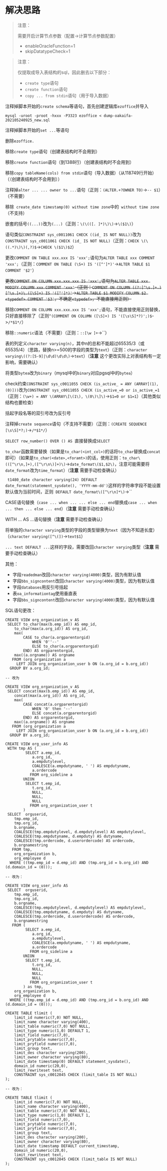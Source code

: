 
# 解决思路

> 注意：
> 
> 需要开启计算节点参数（配置->计算节点参数配置）
> 
> * enableOracleFunction=1
> * skipDatatypeCheck=1

> 注意：
> 
> 仅提取成导入表结构的sql，因此删去以下部分：
>
> * `create type`语句
> * `create function`语句
> * `copy ... from stdin`语句（用于导入数据）

注释掉脚本开始的`create schema`等语句，首先创建逻辑库`ezoffice`并导入

```
mysql -uroot -proot -hxxx -P3323 ezoffice < dump-oakaifa-202105240925_new.sql
```

注释掉脚本开始的`set ...`等语句

删除`ezoffice.`

移除`create type`语句（创建表结构时不会用到）

移除`create function`语句（到1388行）（创建表结构时不会用到）

移除`copy tableName(cols) from stdin`语句（导入数据）（从118749行开始）（（创建表结构时不会用到））

注释掉`alter ... ... owner to ...`语句（正则：`(ALTER.+?OWNER TO)`->`-- $1`）（不需要）

移除` create_date timestamp(0) without time zone`中的` without time zone`（不支持）

嵌套的括号`((...))`改为`(...)`（正则：`\(\(([. ]*)\)\)`->`\($1\)`）

语句类似`CONSTRAINT sys_c0011061 CHECK ((id_ IS NOT NULL))`改为`CONSTRAINT sys_c0011061 CHECK (id_ IS NOT NULL)`（正则：`CHECK \(\((.*)\)\)(,?)$`->`CHECK \($1\)$2`）

更改`COMMENT ON TABLE xxx.xxx IS 'xxx';`语句为`ALTER TABLE xxx COMMENT 'xxx';`（正则：`COMMENT ON TABLE (\S+) IS '([^']*)'`->`ALTER TABLE $1 COMMENT '$2'`）

~~更改`COMMENT ON COLUMN xxx.xxx.xxx IS 'xxx';`语句为`ALTER TABLE xxx MODIFY COLUMN xxx COMMENT 'xxx'`（正则：`COMMENT ON COLUMN ((?:[^\s.]+.)[^\s.]+)\.([\S]+) IS '([^']*)'`->`ALTER TABLE $1 MODIFY COLUMN $2 <typedef> COMMENT '$3'`，不确定`<typedef>`，不能直接用正则）~~

移除`COMMENT ON COLUMN xxx.xxx.xxx IS 'xxx';`语句，不能直接使用正则替换，只好直接移除了（正则`^(COMMENT ON COLUMN ([\S]+) IS '([\s\S]*?)';)$`->`/*$1*/`）

移除`::numeric`语法（不需要）（正则：`::[\w ]+`->``）

表的列定义`character varying(n)`，其中n的总和不能超过65535/3（或65535/4）（思路，替换n>=500的字段的类型为`text`）（正则：`character varying\((?:[5-9]|\d\d)\d\d\)`->`text`）（**注意** 这个更改实际上对表结构有一定影响，需要确认）

将类型`bytea`改为`binary`（mysql中的`binary`对应pgsql中的`bytea`）

check约束`CONSTRAINT sys_c0011055 CHECK (is_active_ = ANY (ARRAY[(1), (0)]))`改为`CONSTRAINT sys_c0011055 CHECK (is_active_=0 or is_active_=1`（正则：`(\w+) = ANY \(ARRAY\[\(1\), \(0\)\]\)`->`$1=0 or $1=1`）（其他类似结构也要检查）

括起字段名等的双引号改为反引号

注释掉`create sequence`语句（不支持不需要）（正则：`(CREATE SEQUENCE [\s\S]*?;)`->`/*$1*/`）

`SELECT row_number() OVER () AS `直接替换成`SELECT `

`to_char`函数需要替换（如果是`to_char(<int_col>)`的话将`to_char`替换成`concat`即可）（如果是`to_char(<date>,<foramt>)`的话，使用正则：`to_char\(([^\r\n,]+),([^\r\n\)]+)\)`->`date_format\($1,$2\)`，注意可能需要将`date_format`改为`time_format`）（**注意** 需要手动检查确认）

` t1480_date character varying(24) DEFAULT date_format(statement_sysdate(), 'YYYY-mm-dd')`这样的字符串字段不能设置默认值为当前时间，正则` DEFAULT date_format\([^\r\n]*\)`->``

CASE语句替换（`case ... when ... ... else ... end`替换成`case ... when ... then ... else ... end`）（**注意** 需要手动检查确认）

WITH ... AS ...语句替换（**注意** 需要手动检查确认）

将单独的`character varying`类型的字段的类型替换为`text`（因为不知道长度）（`character varying([^\(])`->`text$1`）

`... text DEFAULT ...`这样的字段，需要改回`character varying`类型（**注意** 需要手动检查确认）

其他：

* 字段`readedman`改回`character varying(4000)`类型，因为有默认值
* 字段`bbs_signcontent`改回`character varying(4000)`类型，因为有默认值
* 字段`databases`用反引号括起
* 表`oa_informationtag`使用垂直表
* 字段`bbs_signcontent`改回`character varying(4000)`类型，因为有默认值

SQL语句更改：

```
CREATE VIEW org_organization_v AS
 SELECT to_char(max(b.emp_id)) AS emp_id,
    to_char(max(a.org_id)) AS org_id,
    max(
        CASE to_char(a.orgparentorgid)
            WHEN '0''--'
            ELSE to_char(a.orgparentorgid)
        END) AS orgparentorgid,
    max((a.orgname)) AS orgname
   FROM (org_organization a
     LEFT JOIN org_organization_user b ON (a.org_id = b.org_id))
  GROUP BY a.org_id;
  
-- 改为

CREATE VIEW org_organization_v AS
 SELECT concat(max(b.emp_id)) AS emp_id,
    concat(max(a.org_id)) AS org_id,
    max(
        CASE concat(a.orgparentorgid)
            WHEN '0' then '--'
            ELSE concat(a.orgparentorgid)
        END) AS orgparentorgid,
    max((a.orgname)) AS orgname
   FROM (org_organization a
     LEFT JOIN org_organization_user b ON (a.org_id = b.org_id))
  GROUP BY a.org_id;
```

```
CREATE VIEW org_user_info AS
 WITH tmp AS (
         SELECT a.emp_id,
            a.org_id,
            a.empdutylevel,
            COALESCE(a.empdutyname, ' ') AS empdutyname,
            a.ordercode
           FROM org_sideline a
        UNION
         SELECT t.emp_id,
            t.org_id,
            NULL,
            NULL,
            NULL
           FROM org_organization_user t
        )
 SELECT  orguserid,
    tmp.emp_id,
    tmp.org_id,
    b.orgname,
    COALESCE(tmp.empdutylevel, d.empdutylevel) AS empdutylevel,
    COALESCE(tmp.empdutyname, d.empduty) AS dutyname,
    COALESCE(tmp.ordercode, d.userordercode) AS ordercode,
    b.orgnamestring
   FROM tmp,
    org_organization b,
    org_employee d
  WHERE ((tmp.emp_id = d.emp_id) AND (tmp.org_id = b.org_id) AND (d.domain_id = (0)));

-- 改为：

CREATE VIEW org_user_info AS
 SELECT  orguserid,
    tmp.emp_id,
    tmp.org_id,
    b.orgname,
    COALESCE(tmp.empdutylevel, d.empdutylevel) AS empdutylevel,
    COALESCE(tmp.empdutyname, d.empduty) AS dutyname,
    COALESCE(tmp.ordercode, d.userordercode) AS ordercode,
    b.orgnamestring
   FROM (
         SELECT a.emp_id,
            a.org_id,
            a.empdutylevel,
            COALESCE(a.empdutyname, ' ') AS empdutyname,
            a.ordercode
           FROM org_sideline a
        UNION
         SELECT t.emp_id,
            t.org_id,
            NULL,
            NULL,
            NULL
           FROM org_organization_user t
        ) as tmp,
    org_organization b,
    org_employee d
  WHERE ((tmp.emp_id = d.emp_id) AND (tmp.org_id = b.org_id) AND (d.domain_id = (0)));

```

```
CREATE TABLE tlimit (
    limit_id numeric(7,0) NOT NULL,
    limit_name character varying(400),
    limit_table numeric(7,0) NOT NULL,
    limit_type numeric(1,0) DEFAULT 1,
    limit_field numeric(7,0),
    limit_prytable numeric(7,0),
    limit_pryfield numeric(7,0),
    limit_group text,
    limit_des character varying(200),
    limit_owner character varying(80),
    limit_date timestamp(0) DEFAULT statement_sysdate(),
    domain_id numeric(20,0),
    limit_rewriteset text,
    CONSTRAINT sys_c0012845 CHECK (limit_table IS NOT NULL)
);

-- 改为：

CREATE TABLE tlimit (
    limit_id numeric(7,0) NOT NULL,
    limit_name character varying(400),
    limit_table numeric(7,0) NOT NULL,
    limit_type numeric(1,0) DEFAULT 1,
    limit_field numeric(7,0),
    limit_prytable numeric(7,0),
    limit_pryfield numeric(7,0),
    limit_group text,
    limit_des character varying(200),
    limit_owner character varying(80),
    limit_date timestamp DEFAULT current_timestamp,
    domain_id numeric(20,0),
    limit_rewriteset text,
    CONSTRAINT sys_c0012845 CHECK (limit_table IS NOT NULL)
);
```